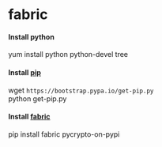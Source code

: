 fabric
======

#### Install python
yum install python python-devel tree

#### Install [pip][pip]
wget `https://bootstrap.pypa.io/get-pip.py`     
python get-pip.py

#### Install [fabric][fabric]
pip install fabric pycrypto-on-pypi

[fabric]: http://www.fabfile.org/installing.html
[pip]: https://pip.pypa.io/en/latest/installing.html 
